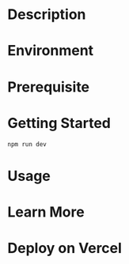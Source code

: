 # Description

# Environment

# Prerequisite

# Getting Started

```bash
npm run dev
```

# Usage

# Learn More

# Deploy on Vercel

